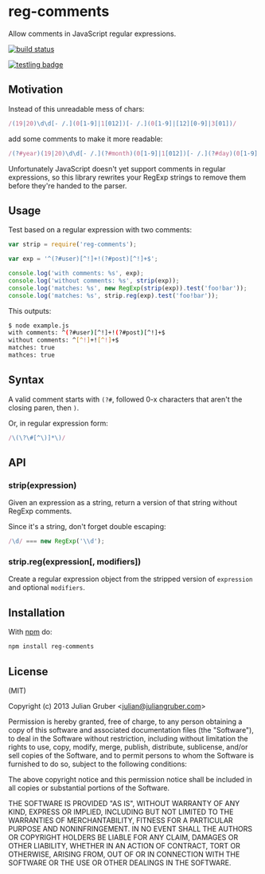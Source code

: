 
# reg-comments

Allow comments in JavaScript regular expressions.

[![build status](https://secure.travis-ci.org/juliangruber/reg-comments.png)](http://travis-ci.org/juliangruber/reg-comments)

[![testling badge](https://ci.testling.com/juliangruber/reg-comments.png)](https://ci.testling.com/juliangruber/reg-comments)

## Motivation

Instead of this unreadable mess of chars:

```js
/(19|20)\d\d[- /.](0[1-9]|1[012])[- /.](0[1-9]|[12][0-9]|3[01])/
```

add some comments to make it more readable:

```js
/(?#year)(19|20)\d\d[- /.](?#month)(0[1-9]|1[012])[- /.](?#day)(0[1-9]|[12][0-9]|3[01])/
```

Unfortunately JavaScript doesn't yet support comments in regular expressions,
so this library rewrites your RegExp strings to remove them before they're
handed to the parser.

## Usage

Test based on a regular expression with two comments:

```js
var strip = require('reg-comments');

var exp = '^(?#user)[^!]+!(?#post)[^!]+$';

console.log('with comments: %s', exp);
console.log('without comments: %s', strip(exp));
console.log('matches: %s', new RegExp(strip(exp)).test('foo!bar'));
console.log('matches: %s', strip.reg(exp).test('foo!bar'));
```

This outputs:

```bash
$ node example.js
with comments: ^(?#user)[^!]+!(?#post)[^!]+$
without comments: ^[^!]+![^!]+$
matches: true
mathces: true
```

## Syntax

A valid comment starts with `(?#`, followed 0-x characters that aren't
the closing paren, then `)`.

Or, in regular expression form:

```js
/\(\?\#[^\)]*\)/
```

## API

### strip(expression)

Given an expression as a string, return a version of that string without
RegExp comments.

Since it's a string, don't forget double escaping:

```js
/\d/ === new RegExp('\\d');
```

### strip.reg(expression[, modifiers])

Create a regular expression object from the stripped version of `expression`
and optional `modifiers`.

## Installation

With [npm](https://npmjs.org) do:

```bash
npm install reg-comments
```

## License

(MIT)

Copyright (c) 2013 Julian Gruber &lt;julian@juliangruber.com&gt;

Permission is hereby granted, free of charge, to any person obtaining a copy of
this software and associated documentation files (the "Software"), to deal in
the Software without restriction, including without limitation the rights to
use, copy, modify, merge, publish, distribute, sublicense, and/or sell copies
of the Software, and to permit persons to whom the Software is furnished to do
so, subject to the following conditions:

The above copyright notice and this permission notice shall be included in all
copies or substantial portions of the Software.

THE SOFTWARE IS PROVIDED "AS IS", WITHOUT WARRANTY OF ANY KIND, EXPRESS OR
IMPLIED, INCLUDING BUT NOT LIMITED TO THE WARRANTIES OF MERCHANTABILITY,
FITNESS FOR A PARTICULAR PURPOSE AND NONINFRINGEMENT. IN NO EVENT SHALL THE
AUTHORS OR COPYRIGHT HOLDERS BE LIABLE FOR ANY CLAIM, DAMAGES OR OTHER
LIABILITY, WHETHER IN AN ACTION OF CONTRACT, TORT OR OTHERWISE, ARISING FROM,
OUT OF OR IN CONNECTION WITH THE SOFTWARE OR THE USE OR OTHER DEALINGS IN THE
SOFTWARE.

